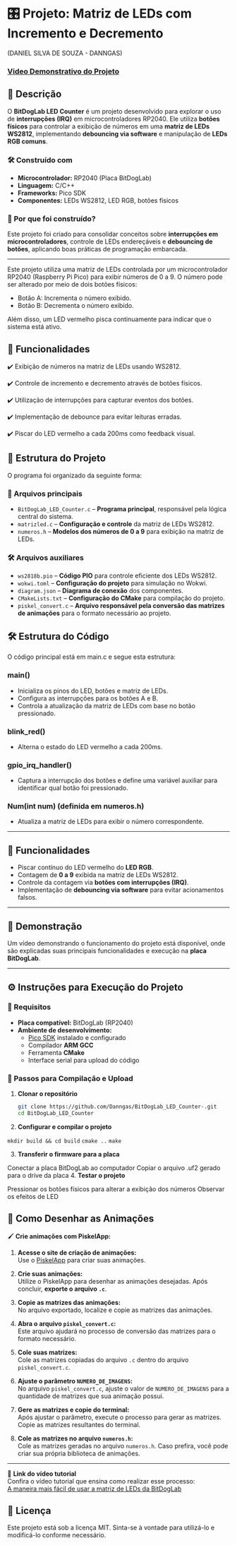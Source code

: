 # 🎛️ Projeto: Matriz de LEDs com Incremento e Decremento
(DANIEL SILVA DE SOUZA - DANNGAS)

### [Video Demonstrativo do Projeto](https://youtu.be/tKaYC27xIV0)

## 📌 Descrição  

O **BitDogLab LED Counter** é um projeto desenvolvido para explorar o uso de **interrupções (IRQ)** em microcontroladores RP2040. Ele utiliza **botões físicos** para controlar a exibição de números em uma **matriz de LEDs WS2812**, implementando **debouncing via software** e manipulação de **LEDs RGB comuns**.  

### 🛠 Construído com  
- **Microcontrolador:** RP2040 (Placa BitDogLab)  
- **Linguagem:** C/C++  
- **Frameworks:** Pico SDK  
- **Componentes:** LEDs WS2812, LED RGB, botões físicos  

### 🎯 Por que foi construído?  
Este projeto foi criado para consolidar conceitos sobre **interrupções em microcontroladores**, controle de LEDs endereçáveis e **debouncing de botões**, aplicando boas práticas de programação embarcada.  

---

Este projeto utiliza uma matriz de LEDs controlada por um microcontrolador RP2040 (Raspberry Pi Pico) para exibir números de 0 a 9. O número pode ser alterado por meio de dois botões físicos:

* Botão A: Incrementa o número exibido.  
* Botão B: Decrementa o número exibido.
  
Além disso, um LED vermelho pisca continuamente para indicar que o sistema está ativo.

## 📌 Funcionalidades

✔️ Exibição de números na matriz de LEDs usando WS2812.

✔️ Controle de incremento e decremento através de botões físicos.

✔️ Utilização de interrupções para capturar eventos dos botões.

✔️ Implementação de debounce para evitar leituras erradas.

✔️ Piscar do LED vermelho a cada 200ms como feedback visual.


## 📁 Estrutura do Projeto  

O programa foi organizado da seguinte forma:  

### 🔹 Arquivos principais  

- `BitDogLab_LED_Counter.c` – **Programa principal**, responsável pela lógica central do sistema.  
- `matrizled.c` – **Configuração e controle** da matriz de LEDs WS2812.  
- `numeros.h` – **Modelos dos números de 0 a 9** para exibição na matriz de LEDs.  

### 🛠 Arquivos auxiliares  

- `ws2818b.pio` – **Código PIO** para controle eficiente dos LEDs WS2812.  
- `wokwi.toml` – **Configuração do projeto** para simulação no Wokwi.  
- `diagram.json` – **Diagrama de conexão** dos componentes.  
- `CMakeLists.txt` – **Configuração do CMake** para compilação do projeto.  
- `piskel_convert.c` – **Arquivo responsável pela conversão das matrizes de animações** para o formato necessário ao projeto.


## 🛠️ Estrutura do Código
O código principal está em main.c e segue esta estrutura:

### main()

* Inicializa os pinos do LED, botões e matriz de LEDs.
* Configura as interrupções para os botões A e B.
* Controla a atualização da matriz de LEDs com base no botão pressionado.
### blink_red()

* Alterna o estado do LED vermelho a cada 200ms.
### gpio_irq_handler()

* Captura a interrupção dos botões e define uma variável auxiliar para identificar qual botão foi pressionado.
### Num(int num) (definida em numeros.h)

* Atualiza a matriz de LEDs para exibir o número correspondente.



---

## 🚀 Funcionalidades  

- Piscar contínuo do LED vermelho do **LED RGB**.  
- Contagem de **0 a 9** exibida na matriz de LEDs WS2812.  
- Controle da contagem via **botões com interrupções (IRQ)**.  
- Implementação de **debouncing via software** para evitar acionamentos falsos.  

---

## 🎥 Demonstração  

Um vídeo demonstrando o funcionamento do projeto está disponível, onde são explicadas suas principais funcionalidades e execução na **placa BitDogLab**.  

---

## ⚙️ Instruções para Execução do Projeto  

### 📌 Requisitos  

- **Placa compatível:** BitDogLab (RP2040)  
- **Ambiente de desenvolvimento:**  
  - [Pico SDK](https://github.com/raspberrypi/pico-sdk) instalado e configurado  
  - Compilador **ARM GCC**  
  - Ferramenta **CMake**  
  - Interface serial para upload do código  

### 🚀 Passos para Compilação e Upload  

1. **Clonar o repositório**  
   ```sh
   git clone https://github.com/Danngas/BitDogLab_LED_Counter-.git
   cd BitDogLab_LED_Counter

2. **Configurar e compilar o projeto**  

``mkdir build && cd build``
``cmake ..``
``make``

3. **Transferir o firmware para a placa**

Conectar a placa BitDogLab ao computador
Copiar o arquivo .uf2 gerado para o drive da placa
4. **Testar o projeto**

Pressionar os botões físicos para alterar a exibição dos números
Observar os efeitos de LED

## 🎨 Como Desenhar as Animações

🖌️ **Crie animações com PiskelApp:**

1. **Acesse o site de criação de animações:**  
   Use o [PiskelApp](https://www.piskelapp.com/) para criar suas animações.

2. **Crie suas animações:**  
   Utilize o PiskelApp para desenhar as animações desejadas. Após concluir, **exporte o arquivo `.c`**.

3. **Copie as matrizes das animações:**  
   No arquivo exportado, localize e copie as matrizes das animações.

4. **Abra o arquivo `piskel_convert.c`:**  
   Este arquivo ajudará no processo de conversão das matrizes para o formato necessário.

5. **Cole suas matrizes:**  
   Cole as matrizes copiadas do arquivo `.c` dentro do arquivo `piskel_convert.c`.

6. **Ajuste o parâmetro `NUMERO_DE_IMAGENS`:**  
   No arquivo `piskel_convert.c`, ajuste o valor de `NUMERO_DE_IMAGENS` para a quantidade de matrizes que sua animação possui.

7. **Gere as matrizes e copie do terminal:**  
   Após ajustar o parâmetro, execute o processo para gerar as matrizes. Copie as matrizes resultantes do terminal.

8. **Cole as matrizes no arquivo `numeros.h`:**  
   Cole as matrizes geradas no arquivo `numeros.h`. Caso prefira, você pode criar sua própria biblioteca de animações.

---

🎥 **Link do vídeo tutorial**  
Confira o vídeo tutorial que ensina como realizar esse processo:  
[A maneira mais fácil de usar a matriz de LEDs da BitDogLab](https://youtu.be/chQdNiFmVm0?si=zNy5oCgk8n1nwatw)


## 📜 Licença  

Este projeto está sob a licença MIT. Sinta-se à vontade para utilizá-lo e modificá-lo conforme necessário.  
